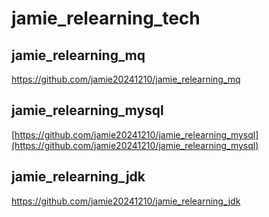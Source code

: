 # jamie_relearning_tech

## jamie_relearning_mq
https://github.com/jamie20241210/jamie_relearning_mq

## jamie_relearning_mysql
[https://github.com/jamie20241210/jamie_relearning_mysql](https://github.com/jamie20241210/jamie_relearning_mysql)

## jamie_relearning_jdk
https://github.com/jamie20241210/jamie_relearning_jdk
